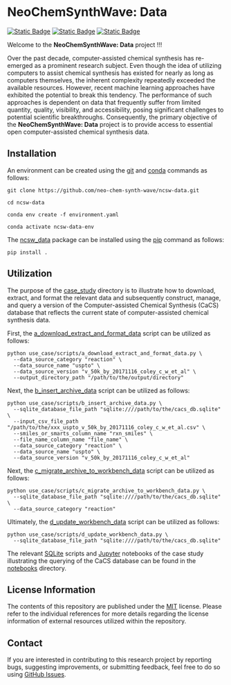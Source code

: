 # NeoChemSynthWave: Data
[![Static Badge](https://img.shields.io/badge/ncsw__data-2025.5.1-%23E68E36?logo=github&style=flat)](https://github.com/neo-chem-synth-wave/ncsw-data/releases/tag/2025.5.1)
[![Static Badge](https://img.shields.io/badge/Institute%20of%20Science%20Tokyo-%231C3177?style=flat)](https://www.isct.ac.jp)
[![Static Badge](https://img.shields.io/badge/Elix%2C%20Inc.-%235EB6B3?style=flat)](https://www.elix-inc.com)

Welcome to the **NeoChemSynthWave: Data** project !!!

Over the past decade, computer-assisted chemical synthesis has re-emerged as a prominent research subject. Even though
the idea of utilizing computers to assist chemical synthesis has existed for nearly as long as computers themselves, the
inherent complexity repeatedly exceeded the available resources. However, recent machine learning approaches have
exhibited the potential to break this tendency. The performance of such approaches is dependent on data that frequently
suffer from limited quantity, quality, visibility, and accessibility, posing significant challenges to potential
scientific breakthroughs. Consequently, the primary objective of the **NeoChemSynthWave: Data** project is to provide
access to essential open computer-assisted chemical synthesis data.


## Installation
An environment can be created using the [git](https://git-scm.com) and [conda](https://conda.io) commands as follows:

```shell
git clone https://github.com/neo-chem-synth-wave/ncsw-data.git

cd ncsw-data

conda env create -f environment.yaml

conda activate ncsw-data-env
```

The [ncsw_data](/ncsw_data) package can be installed using the [pip](https://pip.pypa.io) command as follows:

```shell
pip install .
```


## Utilization
The purpose of the [case_study](/case_study) directory is to illustrate how to download, extract, and format the
relevant data and subsequently construct, manage, and query a version of the Computer-assisted Chemical Synthesis (CaCS)
database that reflects the current state of computer-assisted chemical synthesis data.

First, the [a_download_extract_and_format_data](/case_study/scripts/a_download_extract_and_format_data.py) script can be
utilized as follows:

```shell
python use_case/scripts/a_download_extract_and_format_data.py \
  --data_source_category "reaction" \
  --data_source_name "uspto" \
  --data_source_version "v_50k_by_20171116_coley_c_w_et_al" \
  --output_directory_path "/path/to/the/output/directory"
```

Next, the [b_insert_archive_data](/case_study/scripts/b_insert_archive_data.py) script can be utilized as follows:

```shell
python use_case/scripts/b_insert_archive_data.py \
  --sqlite_database_file_path "sqlite:////path/to/the/cacs_db.sqlite" \
  --input_csv_file_path "/path/to/the/xxx_uspto_v_50k_by_20171116_coley_c_w_et_al.csv" \
  --smiles_or_smarts_column_name "rxn_smiles" \
  --file_name_column_name "file_name" \
  --data_source_category "reaction" \
  --data_source_name "uspto" \
  --data_source_version "v_50k_by_20171116_coley_c_w_et_al"
```

Next, the [c_migrate_archive_to_workbench_data](/case_study/scripts/c_migrate_archive_to_workbench_data.py) script can
be utilized as follows:

```shell
python use_case/scripts/c_migrate_archive_to_workbench_data.py \
  --sqlite_database_file_path "sqlite:////path/to/the/cacs_db.sqlite" \
  --data_source_category "reaction"
```

Ultimately, the [d_update_workbench_data](/case_study/scripts/d_update_workbench_data.py) script can be utilized as
follows:

```shell
python use_case/scripts/d_update_workbench_data.py \
  --sqlite_database_file_path "sqlite:////path/to/the/cacs_db.sqlite"
```

The relevant [SQLite](https://www.sqlite.org) scripts and [Jupyter](https://jupyter.org) notebooks of the case study
illustrating the querying of the CaCS database can be found in the [notebooks](/case_study/notebooks) directory.


## License Information
The contents of this repository are published under the [MIT](/LICENSE) license. Please refer to the individual
references for more details regarding the license information of external resources utilized within the repository.


## Contact
If you are interested in contributing to this research project by reporting bugs, suggesting improvements, or submitting
feedback, feel free to do so using [GitHub Issues](https://github.com/neo-chem-synth-wave/ncsw-data/issues).
